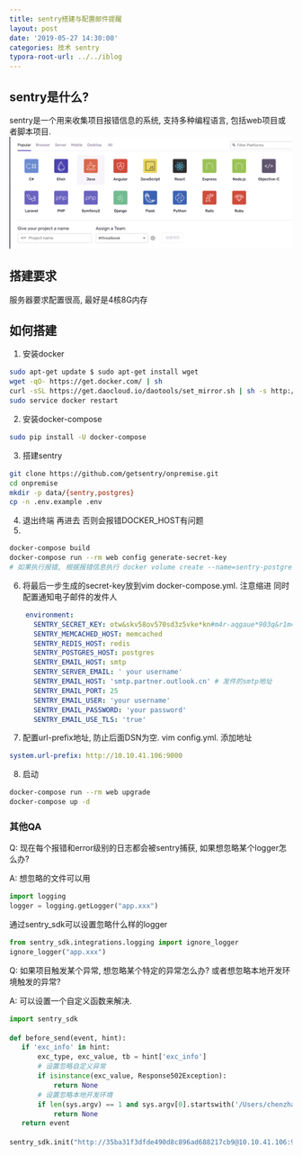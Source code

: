 ```yaml
---
title: sentry搭建与配置邮件提醒
layout: post
date: '2019-05-27 14:30:00'
categories: 技术 sentry
typora-root-url: ../../iblog
---
```


## sentry是什么?
sentry是一个用来收集项目报错信息的系统, 支持多种编程语言, 包括web项目或者脚本项目.
![sentry_create_project](/img/sentry_create_project.png)

## 搭建要求
服务器要求配置很高, 最好是4核8G内存

## 如何搭建
1.  安装docker
```bash
sudo apt-get update $ sudo apt-get install wget
wget -qO- https://get.docker.com/ | sh
curl -sSL https://get.daocloud.io/daotools/set_mirror.sh | sh -s http://4031ebb7.m.daocloud.io
sudo service docker restart
```
2.  安装docker-compose
```bash
sudo pip install -U docker-compose
```
3.  搭建sentry
```bash
git clone https://github.com/getsentry/onpremise.git
cd onpremise
mkdir -p data/{sentry,postgres}
cp -n .env.example .env
```
4.  退出终端 再进去 否则会报错DOCKER_HOST有问题
5.
 ```bash
docker-compose build
docker-compose run --rm web config generate-secret-key
# 如果执行报错, 根据报错信息执行 docker volume create --name=sentry-postgres    docker volume create --name=sentry-data
 ```
6.  将最后一步生成的secret-key放到vim docker-compose.yml. 注意缩进 同时配置通知电子邮件的发件人
```yml
    environment:
      SENTRY_SECRET_KEY: otw&skv58ov570sd3z5vke*kn#m4r-aqgaue*903q&r1m4unbt
      SENTRY_MEMCACHED_HOST: memcached
      SENTRY_REDIS_HOST: redis
      SENTRY_POSTGRES_HOST: postgres
      SENTRY_EMAIL_HOST: smtp
      SENTRY_SERVER_EMAIL: ' your username'
      SENTRY_EMAIL_HOST: 'smtp.partner.outlook.cn' # 发件的smtp地址
      SENTRY_EMAIL_PORT: 25
      SENTRY_EMAIL_USER: 'your username'
      SENTRY_EMAIL_PASSWORD: 'your password'
      SENTRY_EMAIL_USE_TLS: 'true'
```
 7.  配置url-prefix地址, 防止后面DSN为空. vim config.yml. 添加地址
  ```yml
  system.url-prefix: http://10.10.41.106:9000
  ```

 8.  启动
 ```bash
 docker-compose run --rm web upgrade
 docker-compose up -d
 ```

 

### 其他QA

 Q: 现在每个报错和error级别的日志都会被sentry捕获, 如果想忽略某个logger怎么办?

 A: 
 想忽略的文件可以用

 ```python
 import logging
 logger = logging.getLogger("app.xxx")
 ```
 通过sentry_sdk可以设置忽略什么样的logger
 ```python
 from sentry_sdk.integrations.logging import ignore_logger
 ignore_logger("app.xxx")
 ```


 Q: 如果项目触发某个异常, 想忽略某个特定的异常怎么办? 或者想忽略本地开发环境触发的异常?

 A: 可以设置一个自定义函数来解决.

 ```python 
 import sentry_sdk

def before_send(event, hint):
    if 'exc_info' in hint:
        exc_type, exc_value, tb = hint['exc_info']
        # 设置忽略自定义异常
        if isinstance(exc_value, Response502Exception):
            return None
        # 设置忽略本地开发环境
        if len(sys.argv) == 1 and sys.argv[0].startswith('/Users/chenzhang/PycharmProjects'):
            return None
    return event

sentry_sdk.init("http://35ba31f3dfde490d8c896ad688217cb9@10.10.41.106:9000/11",before_send=before_send)
 ```